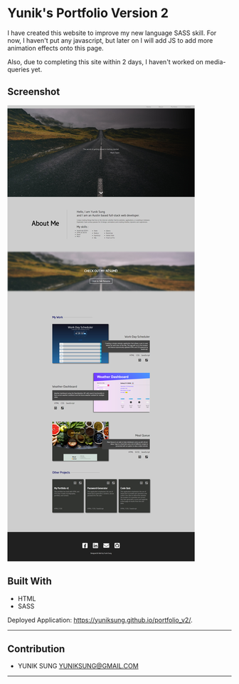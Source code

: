 # Yunik's Portfolio Version 2

I have created this website to improve my new language SASS skill. 
For now, I haven't put any javascript, but later on I will add JS to add more animation effects onto this page.

Also, due to completing this site within 2 days, I haven't worked on media-queries yet.

## Screenshot
![](/assets/images/capture.jpg)

## Built With
* HTML
* SASS

Deployed Application: https://yuniksung.github.io/portfolio_v2/.

---
## Contribution
- YUNIK SUNG <YUNIKSUNG@GMAIL.COM>
---
